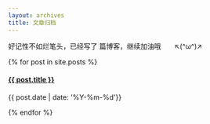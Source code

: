 ```yaml
---
layout: archives
title: 文章归档
---
```


<p>好记性不如烂笔头，已经写了 <span id="count"></span>	篇博客，继续加油哦 &nbsp;&nbsp;&nbsp;&nbsp;&nbsp; ↖(^ω^)↗</p>

<section class="posts" id="posts">
    {% for post in site.posts %}
        <div class="post">
            <h4 class="post-title">
                <a href="{{ post.url }}">{{ post.title }}</a>
            </h4>
            <p class="post-date">{{ post.date | date: '%Y-%m-%d'}}</p>
        </div>
    {% endfor %}
</section>
